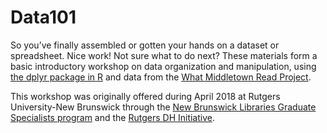 # Data101
So you’ve finally assembled or gotten your hands on a dataset or spreadsheet. Nice work! Not sure what to do next? These materials form a basic introductory workshop on data organization and manipulation, using [the dplyr package in R](https://dplyr.tidyverse.org/) and data from the [What Middletown Read Project](https://lib.bsu.edu/wmr/).

This workshop was originally offered during April 2018 at Rutgers University-New Brunswick through the [New Brunswick Libraries Graduate Specialists program](https://libguides.rutgers.edu/graduatespecialist/) and the [Rutgers DH Initiative](http://dh.rutgers.edu/).
